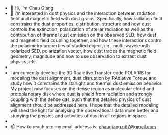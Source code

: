 - 👋 Hi, I’m Chau Giang
- 👀 I’m interested in dust physics and the interaction between radiation field and magnetic field with dust grains. Specifically, how radiation field constrains the dust properties, distribution, structure and how dust controls the extinction, polarization of stellar radiation as well as the contribution of thermal dust emission on the observed SED; how dust and magnetic field coupling together, and how these interactions control the polarimetry properties of studied object, i.e., multi-wavelength polarized SED, polarization vector, how dust traces the magnetic field geometry, magnitude and how to use observation to extract dust physics, etc.
- 
- I am currently develop the 3D Radiative Transfer code POLARIS for modeling the dust alignment, dust disruption by RAdiative Torque and study how it constrains the starlight and thermal dust emission behavior. My project now focuses on the dense region as molecular cloud and protoplanetary disk where dust is shield from radiation and strongly coupling with the dense gas, such that the detailed physics of dust alignment should be addressed here. I hope that the detailed modeling will shed the light for analysing the observational data more better and studying the physics and activities of dust in all regions in space. 
- 
- 📫 How to reach me: my email address is: chaugiang.n67@gmail.com

<!---
chau-giang/chau-giang is a ✨ special ✨ repository because its `README.md` (this file) appears on your GitHub profile.
You can click the Preview link to take a look at your changes.
--->
